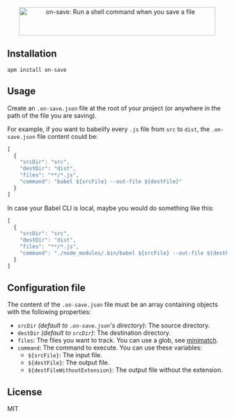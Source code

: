 <p align="center">
  <br />
  <br />
  <img src="https://s3.amazonaws.com/on-save/on-save-logo-with-tagline.svg" alt="on-save: Run a shell command when you save a file" width="451" height="65" />
  <br />
</p>

## Installation

```
apm install on-save
```

## Usage

Create an `.on-save.json` file at the root of your project (or anywhere in the path of the file you are saving).

For example, if you want to babelify every `.js` file from `src` to `dist`, the `.on-save.json` file content could be:

```javascript
[
  {
    "srcDir": "src",
    "destDir": "dist",
    "files": "**/*.js",
    "command": "babel ${srcFile} --out-file ${destFile}"
  }
]
```

In case your Babel CLI is local, maybe you would do something like this:

```javascript
[
  {
    "srcDir": "src",
    "destDir": "dist",
    "files": "**/*.js",
    "command": "./node_modules/.bin/babel ${srcFile} --out-file ${destFile}"
  }
]
```

## Configuration file

The content of the `.on-save.json` file must be an array containing objects with the following properties:

- `srcDir` *(default to `.on-save.json`'s directory)*: The source directory.
- `destDir` *(default to `srcDir`)*: The destination directory.
- `files`: The files you want to track. You can use a glob, see [minimatch](https://github.com/isaacs/minimatch).
- `command`: The command to execute. You can use these variables:
  - `${srcFile}`: The input file.
  - `${destFile}`: The output file.
  - `${destFileWithoutExtension}`: The output file without the extension.

## License

MIT
